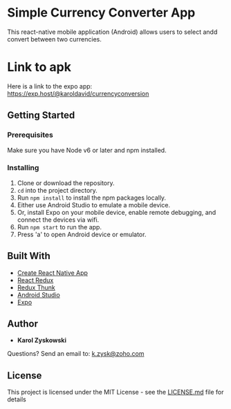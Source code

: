 # Simple Currency Converter App

This react-native mobile application (Android) allows users to select andd convert between two currencies.

# Link to apk

Here is a link to the expo app: https://exp.host/@karoldavid/currencyconversion

## Getting Started

### Prerequisites

Make sure you have Node v6 or later and npm installed.

### Installing

1. Clone or download the repository.
2. `cd` into the project directory.
3. Run `npm install` to install the npm packages locally.
4. Either use Android Studio to emulate a mobile device.
5. Or, install Expo on your mobile device, enable remote debugging, and connect the devices via wifi.
4. Run `npm start` to run the app.
5. Press 'a' to open Android device or emulator.

## Built With

* [Create React Native App](https://github.com/react-community/create-react-native-app)
* [React Redux](https://github.com/reactjs/react-redux)
* [Redux Thunk](https://github.com/gaearon/redux-thunk)
* [Android Studio](https://developer.android.com/studio/index.html)
* [Expo](https://expo.io/)

## Author

* **Karol Zyskowski**

Questions? Send an email to: k.zysk@zoho.com

## License

This project is licensed under the MIT License - see the [LICENSE.md](LICENSE.md) file for details

